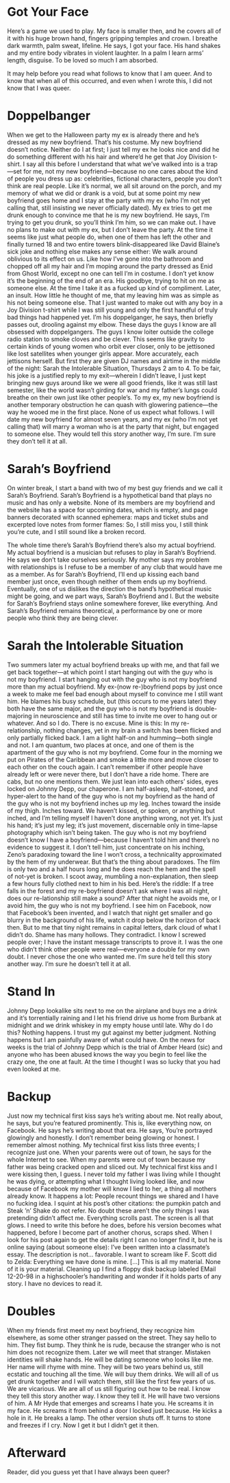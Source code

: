 
<!-- # OTHER PEOPLE ARE REAL -->
 
# Got Your Face
Here’s a game we used to play. My face is smaller then, and he covers all of it with his huge brown hand, fingers gripping temples and crown. I breathe dark warmth, palm sweat, lifeline. He says, I got your face. His hand shakes and my entire body vibrates in violent laughter. In a palm I learn arms’ length, disguise. To be loved so much I am absorbed.

It may help before you read what follows to know that I am queer. And to know that when all of this occurred, and even when I wrote this, I did not know that I was queer. 
 
# Doppelbanger
When we get to the Halloween party my ex is already there and he’s dressed as my new boyfriend. That’s his costume.
My new boyfriend doesn’t notice. Neither do I at first; I just tell my ex he looks nice and did he do something different with his hair and where’d he get that Joy Division t-shirt. I say all this before I understand that what we’ve walked into is a trap—set for me, not my new boyfriend—because no one cares about the kind of people you dress up as: celebrities, fictional characters, people you don’t think are real people.
Like it’s normal, we all sit around on the porch, and my memory of what we did or drank is a void, but at some point my new boyfriend goes home and I stay at the party with my ex (who I’m not yet calling that, still insisting we never officially dated). My ex tries to get me drunk enough to convince me that he is my new boyfriend. He says, I’m trying to get you drunk, so you’ll think I’m him, so we can make out.
I have no plans to make out with my ex, but I don’t leave the party. At the time it seems like just what people do, when one of them has left the other and finally turned 18 and two entire towers blink-disappeared like David Blaine’s sick joke and nothing else makes any sense either: We walk around oblivious to its effect on us. Like how I’ve gone into the bathroom and chopped off all my hair and I’m moping around the party dressed as Enid from Ghost World, except no one can tell I’m in costume.
I don’t yet know it’s the beginning of the end of an era. His goodbye, trying to hit on me as someone else. At the time I take it as a fucked up kind of compliment. Later, an insult. How little he thought of me, that my leaving him was as simple as his not being someone else. That I just wanted to make out with any boy in a Joy Division t-shirt while I was still young and only the first handful of truly bad things had happened yet.
I’m his doppelganger, he says, then briefly passes out, drooling against my elbow. These days the guys I know are all obsessed with doppelgangers. The guys I know loiter outside the college radio station to smoke cloves and be clever. This seems like gravity to certain kinds of young women who orbit ever closer, only to be jettisoned like lost satellites when younger girls appear. More accurately, each jettisons herself. But first they are given DJ names and airtime in the middle of the night: Sarah the Intolerable Situation, Thursdays 2 am to 4.
To be fair, his joke is a justified reply to my exit—wherein I didn’t leave, I just kept bringing new guys around like we were all good friends, like it was still last semester, like the world wasn’t girding for war and my father’s lungs could breathe on their own just like other people’s.
To my ex, my new boyfriend is another temporary obstruction he can quash with glowering patience—the way he wooed me in the first place. None of us expect what follows. I will date my new boyfriend for almost seven years, and my ex (who I’m not yet calling that) will marry a woman who is at the party that night, but engaged to someone else.
They would tell this story another way, I’m sure. I’m sure they don’t tell it at all.
 
# Sarah’s Boyfriend
On winter break, I start a band with two of my best guy friends and we call it Sarah’s Boyfriend. Sarah’s Boyfriend is a hypothetical band that plays no music and has only a website. None of its members are my boyfriend and the website has a space for upcoming dates, which is empty, and page banners decorated with scanned ephemera: maps and ticket stubs and excerpted love notes from former flames: So, I still miss you, I still think you’re cute, and I still sound like a broken record.

The whole time there’s Sarah’s Boyfriend there’s also my actual boyfriend. My actual boyfriend is a musician but refuses to play in Sarah’s Boyfriend. He says we don’t take ourselves seriously. My mother says my problem with relationships is I refuse to be a member of any club that would have me as a member.
As for Sarah’s Boyfriend, I’ll end up kissing each band member just once, even though neither of them ends up my boyfriend. Eventually, one of us dislikes the direction the band’s hypothetical music might be going, and we part ways, Sarah’s Boyfriend and I. But the website for Sarah’s Boyfriend stays online somewhere forever, like everything. And Sarah’s Boyfriend remains theoretical, a performance by one or more people who think they are being clever.
 
# Sarah the Intolerable Situation
Two summers later my actual boyfriend breaks up with me, and that fall we get back together—at which point I start hanging out with the guy who is not my boyfriend. I start hanging out with the guy who is not my boyfriend more than my actual boyfriend.
My ex-(now re-)boyfriend pops by just once a week to make me feel bad enough about myself to convince me I still want him. He blames his busy schedule, but (this occurs to me years later) they both have the same major, and the guy who is not my boyfriend is double-majoring in neuroscience and still has time to invite me over to hang out or whatever. And so I do.
There is no excuse. Mine is this: In my re-relationship, nothing changes, yet in my brain a switch has been flicked and only partially flicked back. I am a light half-on and humming—both single and not. I am quantum, two places at once, and one of them is the apartment of the guy who is not my boyfriend.
Come four in the morning we put on Pirates of the Caribbean and smoke a little more and move closer to each other on the couch again. I can’t remember if other people have already left or were never there, but I don’t have a ride home. There are cabs, but no one mentions them. We just lean into each others’ sides, eyes locked on Johnny Depp, our chaperone. I am half-asleep, half-stoned, and hyper-alert to the hand of the guy who is not my boyfriend as the hand of the guy who is not my boyfriend inches up my leg. Inches toward the inside of my thigh. Inches toward. 
We haven’t kissed, or spoken, or anything but inched, and I’m telling myself I haven’t done anything wrong, not yet. It’s just his hand; it’s just my leg; it’s just movement, discernable only in time-lapse photography which isn’t being taken. The guy who is not my boyfriend doesn’t know I have a boyfriend—because I haven’t told him and there’s no evidence to suggest it.
I don’t tell him, just concentrate on his inching, Zeno’s paradoxing toward the line I won’t cross, a technicality approximated by the hem of my underwear. But that’s the thing about paradoxes. The film is only two and a half hours long and he does reach the hem and the spell of not-yet is broken. I scoot away, mumbling a non-explanation, then sleep a few hours fully clothed next to him in his bed. Here’s the riddle: If a tree falls in the forest and my re-boyfriend doesn’t ask where I was all night, does our re-lationship still make a sound?
After that night he avoids me, or I avoid him, the guy who is not my boyfriend. I see him on Facebook, now that Facebook’s been invented, and I watch that night get smaller and go blurry in the background of his life, watch it drop below the horizon of back then.
But to me that tiny night remains in capital letters, dark cloud of what I didn’t do. Shame has many hollows. They contradict. I know I screwed people over; I have the instant message transcripts to prove it. 
I was the one who didn’t think other people were real—everyone a double for my own doubt. I never chose the one who wanted me.
I’m sure he’d tell this story another way. I’m sure he doesn’t tell it at all.
 
 
# Stand In
Johnny Depp lookalike sits next to me on the airplane and buys me a drink and it’s torrentially raining and I let his friend drive us home from Burbank at midnight and we drink whiskey in my empty house until late. Why do I do this? Nothing happens. I trust my gut against my better judgment. Nothing happens but I am painfully aware of what could have. 
On the news for weeks is the trial of Johnny Depp which is the trial of Amber Heard (sic) and anyone who has been abused knows the way you begin to feel like the crazy one, the one at fault. 
At the time I thought I was so lucky that you had even looked at me. 

# Backup
Just now my technical first kiss says he’s writing about me. Not really about, he says, but you’re featured prominently. This is, like everything now, on Facebook. He says he’s writing about that era. He says, You’re portrayed glowingly and honestly.
I don’t remember being glowing or honest. I remember almost nothing. My technical first kiss lists three events; I recognize just one. When your parents were out of town, he says for the whole Internet to see. When my parents were out of town because my father was being cracked open and sliced out. My technical first kiss and I were kissing then, I guess. I never told my father I was living while I thought he was dying, or attempting what I thought living looked like, and now because of Facebook my mother will know I lied to her, a thing all mothers already know.
It happens a lot: People recount things we shared and I have no fucking idea. I squint at his post’s other citations: the pumpkin patch and Steak ’n’ Shake do not refer. No doubt these aren’t the only things I was pretending didn’t affect me. Everything scrolls past. The screen is all that glows.
I need to write this before he does, before his version becomes what happened, before I become part of another chorus, scraps shed. When I look for his post again to get the details right I can no longer find it, but he is online saying (about someone else): I’ve been written into a classmate’s essay. The description is not... favorable. 
I want to scream like F. Scott did to Zelda: Everything we have done is mine. […] This is all my material. None of it is your material.
Cleaning up I find a floppy disk backup labeled EMail 12-20-98 in a highschooler’s handwriting and wonder if it holds parts of any story. I have no devices to read it.

# Doubles
When my friends first meet my next boyfriend, they recognize him elsewhere, as some other stranger passed on the street. They say hello to him. They fist bump. They think he is rude, because the stranger who is not him does not recognize them.
Later we will meet that stranger. Mistaken identities will shake hands. He will be dating someone who looks like me. Her name will rhyme with mine. They will be two years behind us, still ecstatic and touching all the time. We will buy them drinks. We will all of us get drunk together and I will watch them, still like the first few years of us. We are vicarious. We are all of us still figuring out how to be real.
I know they tell this story another way. I know they tell it.
He will have two versions of him. A Mr Hyde that emerges and screams I hate you. He screams it in my face. He screams it from behind a door I locked just because. He kicks a hole in it. He breaks a lamp. The other version shuts off. It turns to stone and freezes if I cry. Now I get it but I didn’t get it then. 

# Afterward
Reader, did you guess yet that I have always been queer?